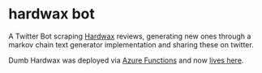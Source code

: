 # hardwax bot

A Twitter Bot scraping [Hardwax](https://hardwax.com/) reviews, generating new ones through a markov chain text generator implementation and sharing these on twitter.

Dumb Hardwax was deployed via [Azure Functions](https://azure.microsoft.com/en-gb/services/functions/) and now [lives here](https://twitter.com/dumb_hardwax). 
